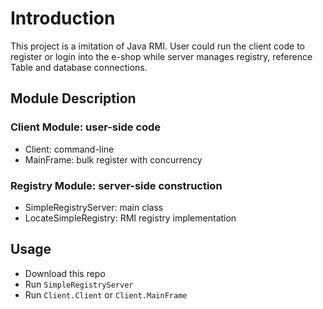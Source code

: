 #  Introduction
This project is a imitation of Java RMI. User could run the client code to
register or login into the e-shop while server manages registry, reference Table and database connections.

##  Module Description
###  Client Module: user-side code
  +  Client: command-line
  +  MainFrame: bulk register with concurrency
###  Registry Module: server-side construction
  +  SimpleRegistryServer: main class
  +  LocateSimpleRegistry: RMI registry implementation

##  Usage
*  Download this repo
*  Run ```SimpleRegistryServer```
*  Run ```Client.Client``` or ```Client.MainFrame```


